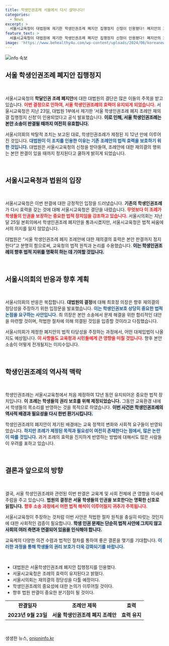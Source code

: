 ```yaml
---
title: 학생인권조례 서울에서 다시 살아나다!
categories:
  - News
excerpt: >
  서울시교육청이 대법원에 제기한 학생인권조례 폐지안 집행정지 신청이 인용됐다! 폐지안의 효력이 정지되면서, 학생인권조례가 12년 만에 재개됩니다. 과연 이 변화가 서울 학생들에게 어떤 영향을 미칠까요? 클릭해 자세한 내용을 확인해보세요!
feature_text: >
  서울시교육청이 대법원에 제기한 학생인권조례 폐지안 집행정지 신청이 인용됐다! 폐지안의 효력이 정지되면서, 학생인권조례가 12년 만에 재개됩니다. 과연 이 변화가 서울 학생들에게 어떤 영향을 미칠까요? 클릭해 자세한 내용을 확인해보세요!
image: 'https://www.behealthy4u.com/wp-content/uploads/2024/06/koreanews.jpg'
---
```


<p><img src="https://www.behealthy4u.com/wp-content/uploads/2024/06/koreanews.jpg" alt="info 속보" /></p>

<h2 data-ke-size="size26">서울 학생인권조례 폐지안 집행정지</h2>

<p data-ke-size="size16">&nbsp;</p>

<p>서울시교육청의 <b>학달인권 조례 폐지안</b>에 대한 대법원의 결단은 많은 이들의 주목을 받고 있습니다. <b><span style="color: #ee2323;">이번 결정으로 인하여, 서울 학생인권조례의 효력이 유지되게 되었습니다.</span></b> 서울시교육청은 지난 23일, 대법원 1부에서 제기한 ‘서울 학생인권조례 폐지 조례안 재의결 집행정지 신청’이 인용되었다고 공식 발표했습니다. <b><span style="background-color: #21538527;">이로 인해, 서울 학생인권조례는 본안 소송이 판결될 때까지 여전히 유효합니다.</span></b></p>

<p>서울시의회의 박탈적 조치는 보고된 대로, 학생인권조례가 제정된 지 12년 만에 이루어진 것입니다. <b><span style="color: #1a5490;">대법원이 이 조치를 인용한 이유는 기존 조례안의 법적 효력을 보호하기 위한 것입니다.</span></b> 대법원은 서울시교육청의 신청을 받아들여, 조례안에 대한 재의결의 행위는 본안 판결이 있을 때까지 정지된다고 쿨하게 밝히게 되었습니다.</p>

<p data-ke-size="size16">&nbsp;</p>

<h2 data-ke-size="size26">서울시교육청과 법원의 입장</h2>

<p data-ke-size="size16">&nbsp;</p>

<p>서울시교육청은 이번 판결에 대한 긍정적인 입장을 드러냈습니다. <b>기존의 학생인권조례</b>가 다시 효력을 갖는 것에 대해 서울시교육청은 결단을 내렸습니다. <b><span style="color: #ee2323;">무엇보다 이 조례가 학생들의 인권을 보장하는 중요한 법적 장치임을 강조하고 있습니다.</span></b> 서울시의회는 지난달 25일 본회의에서 학생인권조례 폐지안을 통과시켰지만, 서울시교육청은 법적 싸움에서의 의지를 잃지 않았습니다.</p>

<p>대법원은 “서울 학생인권조례 폐지 조례안에 대한 재의결의 효력은 본안 판결까지 정지한다”고 분명히 함으로써, 교육청의 법적 원칙과 논리를 수용했습니다. <b><span style="background-color: #21538527;">이는 학생인권조례의 향후 법적 지위를 명확히 하는 데 기여할 것입니다.</span></b></p>

<p data-ke-size="size16">&nbsp;</p>

<h2 data-ke-size="size26">서울시의회의 반응과 향후 계획</h2>

<p data-ke-size="size16">&nbsp;</p>

<p>서울시의회의 반응은 복잡합니다. <b>대법원의 결정</b>에 대해 최호정 의장은 향후 재의결의 정당성을 주장하기 위한 입장문을 발표했습니다. <b><span style="color: #1a5490;">이는 학생인권보호 상당히 중요한 법적 논점을 요구하는 사안입니다.</span></b> 최 의장은 본안 소송에서 문제 해결을 위한 합리적인 대안을 마련할 것이며, 적법한 절차에 의해 의결된 것임을 입증할 것이라고 다짐했습니다.</p>

<p>서울시의회가 제정한 폐지안의 법적 타당성을 주장하는 과정에서, 어떤 대체입법이 나올지도 예상됩니다. <b><span style="color: #ee2323;">이 사항들도 교육청과 시민들에게 큰 영향을 미칠 것입니다.</span></b> 향후 본안 소송이 어떻게 전개될지는 미지수입니다.</p>

<p data-ke-size="size16">&nbsp;</p>

<h2 data-ke-size="size26">학생인권조례의 역사적 맥락</h2>

<p data-ke-size="size16">&nbsp;</p>

<p>학생인권조례는 서울시교육청에서 처음 제정하여 12년 동안 유지되어온 중요한 법적 장치입니다. <b>이 조례는 학생들의 권리 보호를 위해 제정되었습니다.</b> 그동안 교육환경 내에서 학생들의 목소리를 반영하는 것을 목적으로 하였습니다. <b><span style="background-color: #21538527;">이번 사건은 학생인권조례의 역사적 배경과 필요성을 다시 한번 환기시킵니다.</span></b></p>

<p>학생인권조례의 폐지안이 제기된 배경에는 교육 정책의 변화와 사회적 요구들이 반영되었습니다. <b><span style="color: #1a5490;">하지만 조례가 제정된 목적과 필요성이 여전히 존재한다는 점에서, 많은 논란이 따를 것입니다.</span></b> 과거 조례의 효력을 진지하게 반영하는 방법에 대해서도 많은 사람들이 우려를 표하고 있습니다.</p>

<p data-ke-size="size16">&nbsp;</p>

<h2 data-ke-size="size26">결론과 앞으로의 방향</h2>

<p data-ke-size="size16">&nbsp;</p>

<p>결국, 서울 학생인권조례와 관련된 이번 판결은 교육계 및 사회 전체에 큰 영향을 미새세주럼을 주고 있습니다. <b>법원의 결정은 서울 학생들의 인권을 보호한다는 명확한 신호로 읽힙니다.</b> <b><span style="color: #ee2323;">향후 소송 과정에서 어떤 법적 해석이 이루어질지 귀추가 주목됩니다.</span></b></p>

<p>서울시교육청이 주장하는 것처럼 이번 사안은 적법한 절차 원칙을 충실히 따럿는 것인지에 대한 사회적인 검증이 필요합니다. <b><span style="background-color: #21538527;">학생 인권 문제는 단순히 법적 사안에 그치지 않고 사회의 여러 측면과 연결되어 있음을 인식해야 합니다.</span></b> </p>

<p>교육계의 다양한 의견 수렴과 법적인 절차를 통하여 좋은 결론을 맺기를 기대합니다. <b><span style="color: #1a5490;">이러한 과정을 통해 학생들의 권리 보호가 더욱 강화되기를 바랍니다.</span></b></p>

<p data-ke-size="size16">&nbsp;</p>

<ul>
<li>대법원은 서울학생인권조례 폐지안 집행정지를 인용했다.</li>
<li>서울시교육청은 조례의 효력이 유지된다고 밝혔다.</li>
<li>서울시의회는 재의결의 정당성을 다툴 예정이다.</li>
<li>학생인권조례의 중요성에 대한 논의가 이루어질 것이다.</li>
<li>향후 법원 판결이 중요한 분기점이 될 것이다.</li>
</ul>

<table style="width: 100%; border-collapse: collapse;">
<tr>
<td style="text-align: center; height: 17px;"><b>판결일자</b></td>
<td style="text-align: center; height: 17px;"><b>조례안 제목</b></td>
<td style="text-align: center; height: 17px;"><b>효력</b></td>
</tr>
<tr>
<td style="text-align: center; height: 17px;"><b>2023년 9월 23일</b></td>
<td style="text-align: center; height: 17px;"><b>서울 학생인권조례 폐지 조례안</b></td>
<td style="text-align: center; height: 17px;"><b>효력 유지</b></td>
</tr>
</table>

<p data-ke-size="size16">&nbsp;</p>
생생한 뉴스, <a href="https://onioninfo.kr" rel="dofollow">onioninfo.kr</a>


